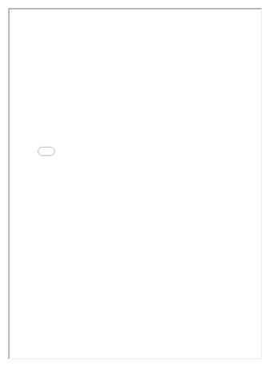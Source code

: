 <section class="page__content e-content" itemprop="text">
  <div style="width: 100%; height:700">
    <iframe src="/assets/CV_Yixiao_Jul2024.pdf" width="100%" height="700">
    </iframe>
  </div>
</section>
